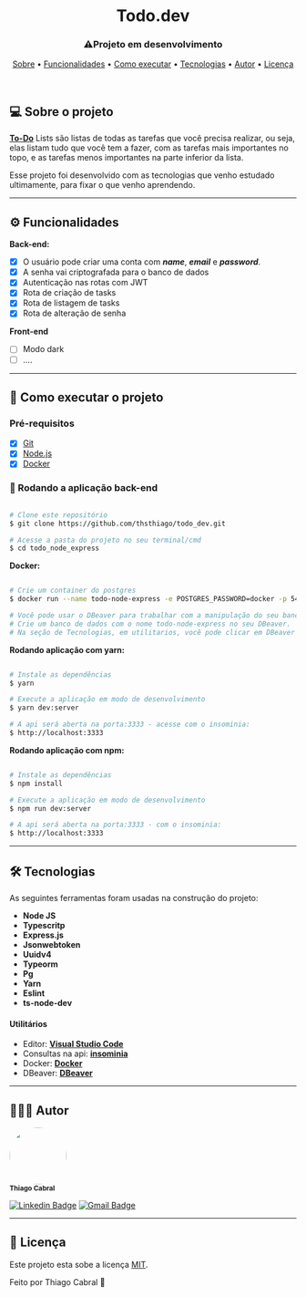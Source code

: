 ## <h1 align="center">Todo.dev</h1>

<h3 align="center">⚠️Projeto em desenvolvimento</h3>

<p align="center">
 <a href="#-sobre-o-projeto">Sobre</a> •
 <a href="#-funcionalidades">Funcionalidades</a> •
 <a href="#-como-executar-o-projeto">Como executar</a> •
 <a href="#-tecnologias">Tecnologias</a> •
 <a href="#-autor">Autor</a> •
 <a href="#user-content--licença">Licença</a>
</p>
<br>

## 💻 Sobre o projeto

**[To-Do](http://priscilastuani.com.br/vantagens-em-usar-um-to-do-list/#:~:text=To%2DDo%20Lists%20s%C3%A3o%20listas,na%20parte%20inferior%20da%20lista.)** Lists são listas de todas as tarefas que você precisa realizar, ou seja, elas listam tudo que você tem a fazer, com as tarefas mais importantes no topo, e as tarefas menos importantes na parte inferior da lista.

Esse projeto foi desenvolvido com as tecnologias que venho estudado ultimamente, para fixar o que venho aprendendo.

---

## ⚙️ Funcionalidades

**Back-end:**

- [x] O usuário pode criar uma conta com **_name_**, **_email_** e **_password_**.
- [x] A senha vai criptografada para o banco de dados
- [x] Autenticação nas rotas com JWT
- [x] Rota de criação de tasks
- [x] Rota de listagem de tasks
- [x] Rota de alteração de senha

**Front-end**

- [ ] Modo dark
- [ ] ....

---

## 🚀 Como executar o projeto

### Pré-requisitos

- [x] [Git](https://git-scm.com)
- [x] [Node.js](https://nodejs.org/en/)
- [x] [Docker](https://docs.docker.com/get-docker/)

### 🧭 Rodando a aplicação back-end

```bash

# Clone este repositório
$ git clone https://github.com/thsthiago/todo_dev.git

# Acesse a pasta do projeto no seu terminal/cmd
$ cd todo_node_express

```

**Docker:**

```bash

# Crie um container do postgres
$ docker run --name todo-node-express -e POSTGRES_PASSWORD=docker -p 5432:5432 -d postgres

# Você pode usar o DBeaver para trabalhar com a manipulação do seu banco de dados.
# Crie um banco de dados com o nome todo-node-express no seu DBeaver.
# Na seção de Tecnologias, em utilitarios, você pode clicar em DBeaver para fazer o download direto do site.

```

**Rodando aplicação com yarn:**

```bash

# Instale as dependências
$ yarn

# Execute a aplicação em modo de desenvolvimento
$ yarn dev:server

# A api será aberta na porta:3333 - acesse com o insominia:
$ http://localhost:3333

```

**Rodando aplicação com npm:**

```bash

# Instale as dependências
$ npm install

# Execute a aplicação em modo de desenvolvimento
$ npm run dev:server

# A api será aberta na porta:3333 - com o insominia:
$ http://localhost:3333

```

---

## 🛠 Tecnologias

As seguintes ferramentas foram usadas na construção do projeto:

- **Node JS**
- **Typescritp**
- **Express.js**
- **Jsonwebtoken**
- **Uuidv4**
- **Typeorm**
- **Pg**
- **Yarn**
- **Eslint**
- **ts-node-dev**

#### [](https://github.com/tgmarinho/Ecoleta#utilit%C3%A1rios)**Utilitários**

- Editor: **[Visual Studio Code](https://code.visualstudio.com/)**
- Consultas na api: **[insominia](https://insomnia.rest/download)**
- Docker: **[Docker](https://docs.docker.com/get-docker/)**
- DBeaver: **[DBeaver](https://dbeaver.io/download/)**

---

## 👨🏽‍💻 Autor

 <img style="border-radius: 50%;" src="https://avatars.githubusercontent.com/u/61162365?v=4" width="100px;" alt=""/>
 <br />
 <sub><b>Thiago Cabral</b></sub></a>
 <br />

[![Linkedin Badge](https://img.shields.io/badge/Thiago-0077B5?style=for-the-badge&logo=linkedin&logoColor=white&link=https://www.linkedin.com/in/thsthiago-cabral/)](https://www.linkedin.com/in/thsthiago-cabral/)
[![Gmail Badge](https://img.shields.io/badge/thiagocabral477@gmail.com-D14836?style=for-the-badge&logo=gmail&logoColor=white&link=mailto:thiagocabral477@gmail.com)](mailto:thiagocabral477@gmail.com)

---

## 📝 Licença

Este projeto esta sobe a licença [MIT](./LICENSE).

Feito por Thiago Cabral 🚀
